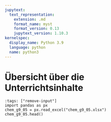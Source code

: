 ```yaml
---
jupytext:
  text_representation:
    extension: .md
    format_name: myst
    format_version: 0.13
    jupytext_version: 1.10.3
kernelspec:
  display_name: Python 3.9
  language: python
  name: python3
---
```


# Übersicht über die Unterrichtsinhalte

```{code-cell} ipython3
:tags: ["remove-input"]
import pandas as px
chem_g9_05 = px.read_excel("chem_g9_05.xlsx")
chem_g9_05.head()
```
